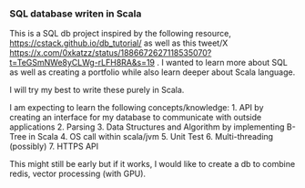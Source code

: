 ### SQL database writen in Scala

This is a SQL db project inspired by the following resource, https://cstack.github.io/db_tutorial/ as well as this tweet/X https://x.com/0xkatzz/status/1886672627118535070?t=TeGSmNWe8yCLWg-rLFH8RA&s=19 . I wanted to learn more about SQL as well as creating
a portfolio while also learn deeper about Scala language.

I will try my best to write these purely in Scala.

I am expecting to learn the following concepts/knowledge:
    1. API by creating an interface for my database to communicate with outside applications
    2. Parsing
    3. Data Structures and Algorithm by implementing B-Tree in Scala
    4. OS call within scala/jvm
    5. Unit Test
    6. Multi-threading (possibly)
    7. HTTPS API

This might still be early but if it works, I would like to create a db to combine redis, vector processing (with GPU).